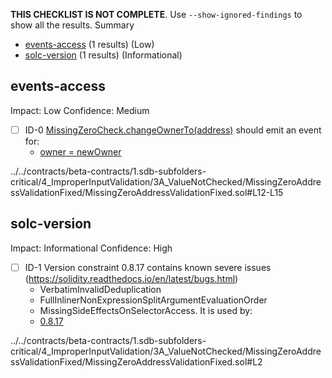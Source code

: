 **THIS CHECKLIST IS NOT COMPLETE**. Use `--show-ignored-findings` to show all the results.
Summary
 - [events-access](#events-access) (1 results) (Low)
 - [solc-version](#solc-version) (1 results) (Informational)
## events-access
Impact: Low
Confidence: Medium
 - [ ] ID-0
[MissingZeroCheck.changeOwnerTo(address)](../../contracts/beta-contracts/1.sdb-subfolders-critical/4_ImproperInputValidation/3A_ValueNotChecked/MissingZeroAddressValidationFixed/MissingZeroAddressValidationFixed.sol#L12-L15) should emit an event for: 
	- [owner = newOwner](../../contracts/beta-contracts/1.sdb-subfolders-critical/4_ImproperInputValidation/3A_ValueNotChecked/MissingZeroAddressValidationFixed/MissingZeroAddressValidationFixed.sol#L14) 

../../contracts/beta-contracts/1.sdb-subfolders-critical/4_ImproperInputValidation/3A_ValueNotChecked/MissingZeroAddressValidationFixed/MissingZeroAddressValidationFixed.sol#L12-L15


## solc-version
Impact: Informational
Confidence: High
 - [ ] ID-1
Version constraint 0.8.17 contains known severe issues (https://solidity.readthedocs.io/en/latest/bugs.html)
	- VerbatimInvalidDeduplication
	- FullInlinerNonExpressionSplitArgumentEvaluationOrder
	- MissingSideEffectsOnSelectorAccess.
It is used by:
	- [0.8.17](../../contracts/beta-contracts/1.sdb-subfolders-critical/4_ImproperInputValidation/3A_ValueNotChecked/MissingZeroAddressValidationFixed/MissingZeroAddressValidationFixed.sol#L2)

../../contracts/beta-contracts/1.sdb-subfolders-critical/4_ImproperInputValidation/3A_ValueNotChecked/MissingZeroAddressValidationFixed/MissingZeroAddressValidationFixed.sol#L2


